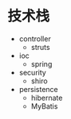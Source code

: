 # 技术栈

* controller
    + struts
* ioc
    + spring
* security
    + shiro
* persistence
    + hibernate
    + MyBatis